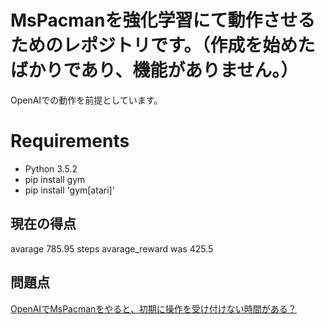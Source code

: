 # MsPacmanを強化学習にて動作させるためのレポジトリです。（作成を始めたばかりであり、機能がありません。）

OpenAIでの動作を前提としています。

# Requirements
- Python 3.5.2
- pip install gym
- pip install 'gym[atari]'

## 現在の得点

avarage 785.95 steps
avarage_reward was 425.5

## 問題点
[OpenAIでMsPacmanをやると、初期に操作を受け付けない時間がある？](http://qiita.com/taki_tflare/items/a00ba338399d6c4b2666)